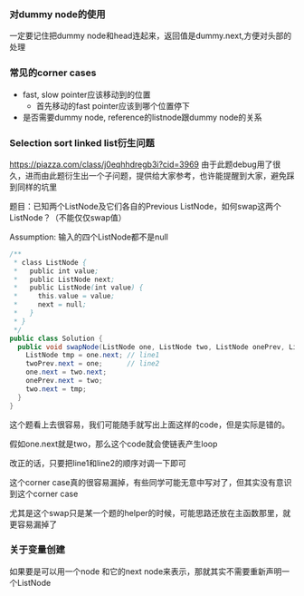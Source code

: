 ### 对dummy node的使用
一定要记住把dummy node和head连起来，返回值是dummy.next,方便对头部的处理

### 常见的corner cases
- fast, slow pointer应该移动到的位置
    - 首先移动的fast pointer应该到哪个位置停下
- 是否需要dummy node, reference的listnode跟dummy node的关系


### Selection sort linked list衍生问题
https://piazza.com/class/j0eqhhdregb3i?cid=3969
由于此题debug用了很久，进而由此题衍生出一个子问题，提供给大家参考，也许能提醒到大家，避免踩到同样的坑里



题目：已知两个ListNode及它们各自的Previous ListNode，如何swap这两个ListNode？（不能仅仅swap值）

Assumption: 输入的四个ListNode都不是null
```java
/**
 * class ListNode {
 *   public int value;
 *   public ListNode next;
 *   public ListNode(int value) {
 *     this.value = value;
 *     next = null;
 *   }
 * }
 */
public class Solution {
  public void swapNode(ListNode one, ListNode two, ListNode onePrev, ListNode twoPrev) {
    ListNode tmp = one.next; // line1
    twoPrev.next = one;      // line2
    one.next = two.next;
    onePrev.next = two;
    two.next = tmp;
  }
}
```
这个题看上去很容易，我们可能随手就写出上面这样的code，但是实际是错的。

假如one.next就是two，那么这个code就会使链表产生loop

改正的话，只要把line1和line2的顺序对调一下即可



这个corner case真的很容易漏掉，有些同学可能无意中写对了，但其实没有意识到这个corner case

尤其是这个swap只是某一个题的helper的时候，可能思路还放在主函数那里，就更容易漏掉了


### 关于变量创建
如果要是可以用一个node 和它的next node来表示，那就其实不需要重新声明一个ListNode
